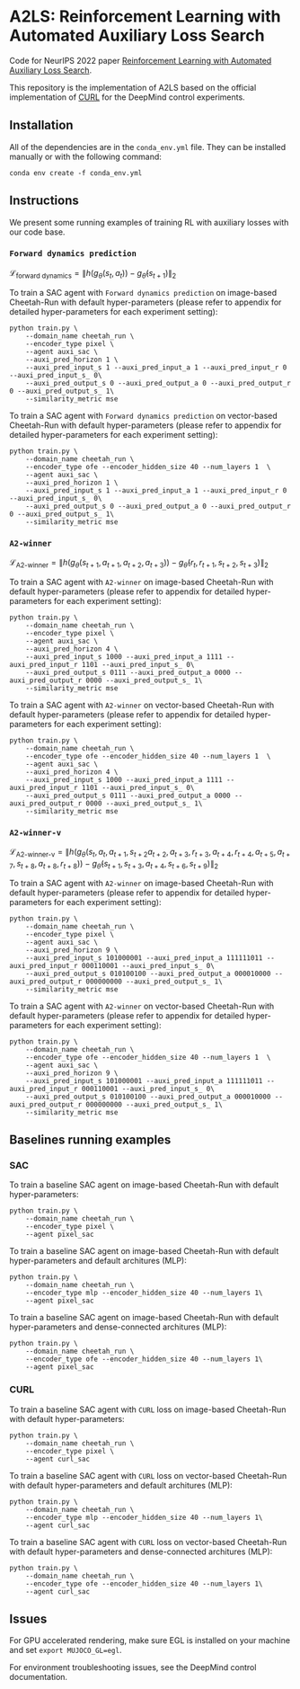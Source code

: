 # A2LS: Reinforcement Learning with Automated Auxiliary Loss Search

Code for NeurIPS 2022 paper [Reinforcement Learning with Automated Auxiliary Loss Search](https://seqml.github.io/A2LS/).

This repository is the implementation of A2LS based on the official implementation of [CURL](https://mishalaskin.github.io/curl/) for the DeepMind control experiments.

## Installation 

All of the dependencies are in the `conda_env.yml` file. They can be installed manually or with the following command:

```
conda env create -f conda_env.yml
```

## Instructions
We present some running examples of training RL with auxiliary losses with our code base.
### `Forward dynamics prediction`
$\mathcal{L}_{\text{forward \ dynamics}} = \| h(g_\theta(s_t, a_t)) - g_{\hat{\theta}}(s_{t+1}) \|_2$

To train a SAC agent with `Forward dynamics prediction` on image-based Cheetah-Run with default hyper-parameters (please refer to appendix for detailed hyper-parameters for each experiment setting): 
```
python train.py \
    --domain_name cheetah_run \
    --encoder_type pixel \
    --agent auxi_sac \ 
    --auxi_pred_horizon 1 \
    --auxi_pred_input_s 1 --auxi_pred_input_a 1 --auxi_pred_input_r 0 --auxi_pred_input_s_ 0\
    --auxi_pred_output_s 0 --auxi_pred_output_a 0 --auxi_pred_output_r 0 --auxi_pred_output_s_ 1\
    --similarity_metric mse
```
To train a SAC agent with `Forward dynamics prediction` on vector-based Cheetah-Run with default hyper-parameters (please refer to appendix for detailed hyper-parameters for each experiment setting): 
```
python train.py \
    --domain_name cheetah_run \
    --encoder_type ofe --encoder_hidden_size 40 --num_layers 1  \
    --agent auxi_sac \ 
    --auxi_pred_horizon 1 \
    --auxi_pred_input_s 1 --auxi_pred_input_a 1 --auxi_pred_input_r 0 --auxi_pred_input_s_ 0\
    --auxi_pred_output_s 0 --auxi_pred_output_a 0 --auxi_pred_output_r 0 --auxi_pred_output_s_ 1\
    --similarity_metric mse
```

### `A2-winner`
$\mathcal{L}_{\text{A2-winner}} = \| h(g_\theta(s_{t+1}, a_{t+1}, a_{t+2}, a_{t+3})) - g_{\hat{\theta}}(r_t, r_{t+1}, s_{t+2}, s_{t+3}) \|_2$

To train a SAC agent with `A2-winner` on image-based Cheetah-Run with default hyper-parameters (please refer to appendix for detailed hyper-parameters for each experiment setting): 
```
python train.py \
    --domain_name cheetah_run \
    --encoder_type pixel \
    --agent auxi_sac \ 
    --auxi_pred_horizon 4 \
    --auxi_pred_input_s 1000 --auxi_pred_input_a 1111 --auxi_pred_input_r 1101 --auxi_pred_input_s_ 0\
    --auxi_pred_output_s 0111 --auxi_pred_output_a 0000 --auxi_pred_output_r 0000 --auxi_pred_output_s_ 1\
    --similarity_metric mse
```

To train a SAC agent with `A2-winner` on vector-based Cheetah-Run with default hyper-parameters (please refer to appendix for detailed hyper-parameters for each experiment setting): 
```
python train.py \
    --domain_name cheetah_run \
    --encoder_type ofe --encoder_hidden_size 40 --num_layers 1  \
    --agent auxi_sac \ 
    --auxi_pred_horizon 4 \
    --auxi_pred_input_s 1000 --auxi_pred_input_a 1111 --auxi_pred_input_r 1101 --auxi_pred_input_s_ 0\
    --auxi_pred_output_s 0111 --auxi_pred_output_a 0000 --auxi_pred_output_r 0000 --auxi_pred_output_s_ 1\
    --similarity_metric mse
```

### `A2-winner-v`

$\mathcal{L}_{\text{A2-winner-v}} = \| h(g_\theta(s_{t}, a_{t}, a_{t+1}, s_{t+2} a_{t+2}, a_{t+3}, r_{t+3}, a_{t+4}, r_{t+4}, a_{t+5}, a_{t+7}, s_{t+8}, a_{t+8}, r_{t+8})) - g_{\hat{\theta}}(s_{t+1}, s_{t+3}, a_{t+4}, s_{t+6}, s_{t+9}) \|_2$

To train a SAC agent with `A2-winner` on image-based Cheetah-Run with default hyper-parameters (please refer to appendix for detailed hyper-parameters for each experiment setting): 
```
python train.py \
    --domain_name cheetah_run \
    --encoder_type pixel \
    --agent auxi_sac \ 
    --auxi_pred_horizon 9 \
    --auxi_pred_input_s 101000001 --auxi_pred_input_a 111111011 --auxi_pred_input_r 000110001 --auxi_pred_input_s_ 0\
    --auxi_pred_output_s 010100100 --auxi_pred_output_a 000010000 --auxi_pred_output_r 000000000 --auxi_pred_output_s_ 1\
    --similarity_metric mse
```

To train a SAC agent with `A2-winner` on vector-based Cheetah-Run with default hyper-parameters (please refer to appendix for detailed hyper-parameters for each experiment setting): 
```
python train.py \
    --domain_name cheetah_run \
    --encoder_type ofe --encoder_hidden_size 40 --num_layers 1  \
    --agent auxi_sac \ 
    --auxi_pred_horizon 9 \
    --auxi_pred_input_s 101000001 --auxi_pred_input_a 111111011 --auxi_pred_input_r 000110001 --auxi_pred_input_s_ 0\
    --auxi_pred_output_s 010100100 --auxi_pred_output_a 000010000 --auxi_pred_output_r 000000000 --auxi_pred_output_s_ 1\
    --similarity_metric mse
```


## Baselines running examples
### SAC
To train a baseline SAC agent on image-based Cheetah-Run with default hyper-parameters:
```
python train.py \
    --domain_name cheetah_run \
    --encoder_type pixel \
    --agent pixel_sac 
```

To train a baseline SAC agent on image-based Cheetah-Run with default hyper-parameters and default architures (MLP):
```
python train.py \
    --domain_name cheetah_run \
    --encoder_type mlp --encoder_hidden_size 40 --num_layers 1\
    --agent pixel_sac 
```

To train a baseline SAC agent on image-based Cheetah-Run with default hyper-parameters and dense-connected architures (MLP):
```
python train.py \
    --domain_name cheetah_run \
    --encoder_type ofe --encoder_hidden_size 40 --num_layers 1\
    --agent pixel_sac 
```

### CURL
To train a baseline SAC agent with `CURL` loss on image-based Cheetah-Run with default hyper-parameters:
```
python train.py \
    --domain_name cheetah_run \
    --encoder_type pixel \
    --agent curl_sac 
```

To train a baseline SAC agent with `CURL` loss on vector-based Cheetah-Run with default hyper-parameters and default architures (MLP):
```
python train.py \
    --domain_name cheetah_run \
    --encoder_type mlp --encoder_hidden_size 40 --num_layers 1\
    --agent curl_sac 
```

To train a baseline SAC agent with `CURL` loss on vector-based Cheetah-Run with default hyper-parameters and dense-connected architures (MLP):
```
python train.py \
    --domain_name cheetah_run \
    --encoder_type ofe --encoder_hidden_size 40 --num_layers 1\
    --agent curl_sac 
```

## Issues

For GPU accelerated rendering, make sure EGL is installed on your machine and set `export MUJOCO_GL=egl`. 

For environment troubleshooting issues, see the DeepMind control documentation.
